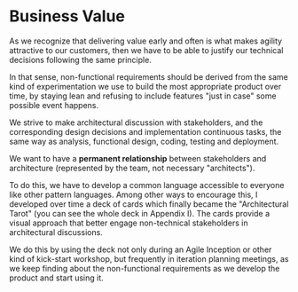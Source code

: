 # Business Value

As we recognize that delivering value early and often is what makes agility attractive to our customers, then we have to be able to justify our technical decisions following the same principle.

In that sense, non-functional requirements should be derived from the same kind of experimentation we use to build the most appropriate product over time, by staying lean and refusing to include features "just in case" some possible event happens.

We strive to make architectural discussion with stakeholders, and the corresponding design decisions and implementation continuous tasks, the same way as analysis, functional design, coding, testing and deployment.

We want to have a **permanent relationship** between stakeholders and architecture (represented by the team, not necessary "architects").

To do this, we have to develop a common language accessible to everyone like other pattern languages. Among other ways to encourage this, I developed over time a deck of cards which finally became the "Architectural Tarot" (you can see the whole deck in Appendix I). The cards provide a visual approach that better engage non-technical stakeholders in architectural discussions.

We do this by using the deck not only during an Agile Inception or other kind of kick-start workshop, but frequently in iteration planning meetings, as we keep finding about the non-functional requirements as we develop the product and start using it.
